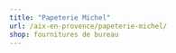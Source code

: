 ```yaml
---
title: "Papeterie Michel"
url: /aix-en-provence/papeterie-michel/
shop: fournitures de bureau
---
```

